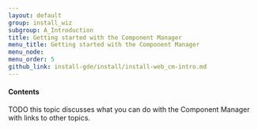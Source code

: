 ```yaml
---
layout: default 
group: install_wiz
subgroup: A_Introduction
title: Getting started with the Component Manager
menu_title: Getting started with the Component Manager
menu_node: 
menu_order: 5
github_link: install-gde/install/install-web_cm-intro.md
---
```



<h4>Contents</h4>   

TODO this topic discusses what you can do with the Component Manager with links to other topics.